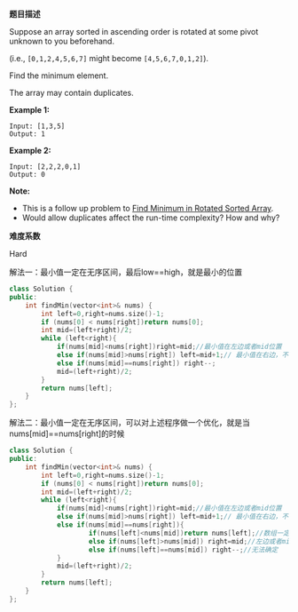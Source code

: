 **题目描述**   

Suppose an array sorted in ascending order is rotated at some pivot unknown to you beforehand.

(i.e.,  `[0,1,2,4,5,6,7]` might become  `[4,5,6,7,0,1,2]`).

Find the minimum element.

The array may contain duplicates.

**Example 1:**

```
Input: [1,3,5]
Output: 1
```

**Example 2:**

```
Input: [2,2,2,0,1]
Output: 0
```

**Note:**

- This is a follow up problem to [Find Minimum in Rotated Sorted Array](https://leetcode.com/problems/find-minimum-in-rotated-sorted-array/description/).
- Would allow duplicates affect the run-time complexity? How and why?

**难度系数**    

Hard

解法一：最小值一定在无序区间，最后low==high，就是最小的位置

```c++
class Solution {
public:
    int findMin(vector<int>& nums) {
        int left=0,right=nums.size()-1;
        if (nums[0] < nums[right])return nums[0];			
        int mid=(left+right)/2;
        while (left<right){
            if(nums[mid]<nums[right])right=mid;//最小值在左边或者mid位置
            else if(nums[mid]>nums[right]) left=mid+1;// 最小值在右边，不包括mid位置
            else if(nums[mid]==nums[right]) right--;
            mid=(left+right)/2;
        }
        return nums[left];
    }
};
```

解法二：最小值一定在无序区间，可以对上述程序做一个优化，就是当nums[mid]==nums[right]的时候

```c++
class Solution {
public:
    int findMin(vector<int>& nums) {
        int left=0,right=nums.size()-1;
        if (nums[0] < nums[right])return nums[0];
        int mid=(left+right)/2;
        while (left<right){
            if(nums[mid]<nums[right])right=mid;//最小值在左边或者mid位置
            else if(nums[mid]>nums[right]) left=mid+1;// 最小值在右边，不包括mid位置
            else if(nums[mid]==nums[right]){
                    if(nums[left]<nums[mid])return nums[left];//数组一定是有序的，最小值是nums[left]
                    else if(nums[left]>nums[mid]) right=mid;//左边或者mid位置
                    else if(nums[left]==nums[mid]) right--;//无法确定
            }
            mid=(left+right)/2;
        }
        return nums[left];
    }
};

```

